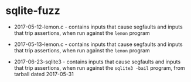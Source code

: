 # sqlite-fuzz

- 2017-05-12-lemon.c - contains inputs that cause segfaults and inputs that trip assertions, when run against the `lemon` program

- 2017-05-13-lemon.c - contains inputs that cause segfaults and inputs that trip assertions, when run against the `lemon` program

- 2017-06-23-sqlite3 - contains inputs that cause segfaults and inputs that trip assertions, when run against the `sqlite3 -bail` program, from tarball dated 2017-05-31
